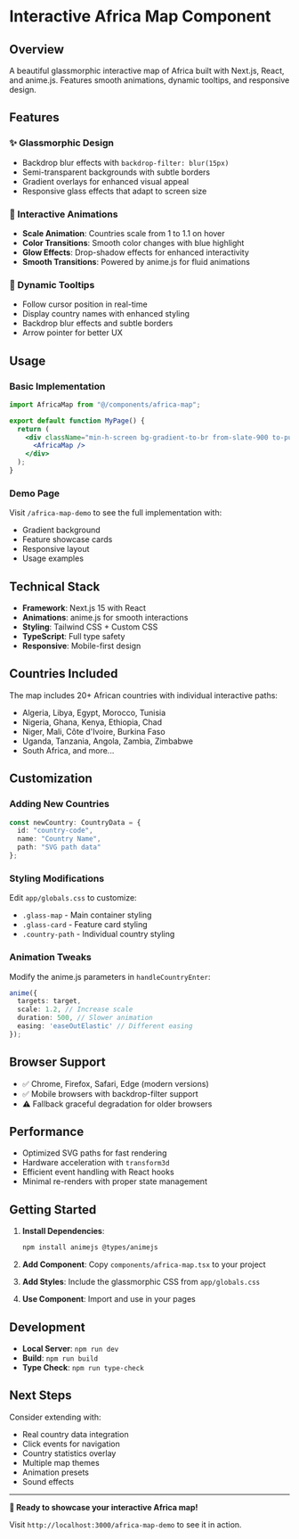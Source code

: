 # Interactive Africa Map Component

## Overview
A beautiful glassmorphic interactive map of Africa built with Next.js, React, and anime.js. Features smooth animations, dynamic tooltips, and responsive design.

## Features

### ✨ Glassmorphic Design
- Backdrop blur effects with `backdrop-filter: blur(15px)`
- Semi-transparent backgrounds with subtle borders
- Gradient overlays for enhanced visual appeal
- Responsive glass effects that adapt to screen size

### 🎯 Interactive Animations
- **Scale Animation**: Countries scale from 1 to 1.1 on hover
- **Color Transitions**: Smooth color changes with blue highlight
- **Glow Effects**: Drop-shadow effects for enhanced interactivity
- **Smooth Transitions**: Powered by anime.js for fluid animations

### 💫 Dynamic Tooltips
- Follow cursor position in real-time
- Display country names with enhanced styling
- Backdrop blur effects and subtle borders
- Arrow pointer for better UX

## Usage

### Basic Implementation
```jsx
import AfricaMap from "@/components/africa-map";

export default function MyPage() {
  return (
    <div className="min-h-screen bg-gradient-to-br from-slate-900 to-purple-900">
      <AfricaMap />
    </div>
  );
}
```

### Demo Page
Visit `/africa-map-demo` to see the full implementation with:
- Gradient background
- Feature showcase cards
- Responsive layout
- Usage examples

## Technical Stack

- **Framework**: Next.js 15 with React
- **Animations**: anime.js for smooth interactions
- **Styling**: Tailwind CSS + Custom CSS
- **TypeScript**: Full type safety
- **Responsive**: Mobile-first design

## Countries Included

The map includes 20+ African countries with individual interactive paths:
- Algeria, Libya, Egypt, Morocco, Tunisia
- Nigeria, Ghana, Kenya, Ethiopia, Chad
- Niger, Mali, Côte d'Ivoire, Burkina Faso
- Uganda, Tanzania, Angola, Zambia, Zimbabwe
- South Africa, and more...

## Customization

### Adding New Countries
```typescript
const newCountry: CountryData = {
  id: "country-code",
  name: "Country Name", 
  path: "SVG path data"
};
```

### Styling Modifications
Edit `app/globals.css` to customize:
- `.glass-map` - Main container styling
- `.glass-card` - Feature card styling  
- `.country-path` - Individual country styling

### Animation Tweaks
Modify the anime.js parameters in `handleCountryEnter`:
```typescript
anime({
  targets: target,
  scale: 1.2, // Increase scale
  duration: 500, // Slower animation
  easing: 'easeOutElastic' // Different easing
});
```

## Browser Support

- ✅ Chrome, Firefox, Safari, Edge (modern versions)
- ✅ Mobile browsers with backdrop-filter support
- ⚠️ Fallback graceful degradation for older browsers

## Performance

- Optimized SVG paths for fast rendering
- Hardware acceleration with `transform3d`
- Efficient event handling with React hooks
- Minimal re-renders with proper state management

## Getting Started

1. **Install Dependencies**:
   ```bash
   npm install animejs @types/animejs
   ```

2. **Add Component**:
   Copy `components/africa-map.tsx` to your project

3. **Add Styles**:
   Include the glassmorphic CSS from `app/globals.css`

4. **Use Component**:
   Import and use in your pages

## Development

- **Local Server**: `npm run dev`
- **Build**: `npm run build`
- **Type Check**: `npm run type-check`

## Next Steps

Consider extending with:
- Real country data integration
- Click events for navigation
- Country statistics overlay
- Multiple map themes
- Animation presets
- Sound effects

---

**🎉 Ready to showcase your interactive Africa map!**

Visit `http://localhost:3000/africa-map-demo` to see it in action.